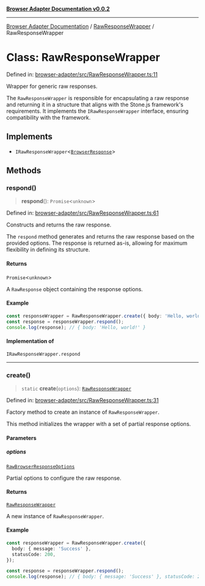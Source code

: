 [**Browser Adapter Documentation v0.0.2**](../../README.md)

***

[Browser Adapter Documentation](../../modules.md) / [RawResponseWrapper](../README.md) / RawResponseWrapper

# Class: RawResponseWrapper

Defined in: [browser-adapter/src/RawResponseWrapper.ts:11](https://github.com/stonemjs/browser-adapter/blob/d2a6c7f067a005360bdac09297f0863b704b814a/src/RawResponseWrapper.ts#L11)

Wrapper for generic raw responses.

The `RawResponseWrapper` is responsible for encapsulating a raw response
and returning it in a structure that aligns with the Stone.js framework's requirements.
It implements the `IRawResponseWrapper` interface, ensuring compatibility with the framework.

## Implements

- `IRawResponseWrapper`\<[`BrowserResponse`](../../declarations/type-aliases/BrowserResponse.md)\>

## Methods

### respond()

> **respond**(): `Promise`\<`unknown`\>

Defined in: [browser-adapter/src/RawResponseWrapper.ts:61](https://github.com/stonemjs/browser-adapter/blob/d2a6c7f067a005360bdac09297f0863b704b814a/src/RawResponseWrapper.ts#L61)

Constructs and returns the raw response.

The `respond` method generates and returns the raw response based on
the provided options. The response is returned as-is, allowing for
maximum flexibility in defining its structure.

#### Returns

`Promise`\<`unknown`\>

A `RawResponse` object containing the response options.

#### Example

```typescript
const responseWrapper = RawResponseWrapper.create({ body: 'Hello, world!' });
const response = responseWrapper.respond();
console.log(response); // { body: 'Hello, world!' }
```

#### Implementation of

`IRawResponseWrapper.respond`

***

### create()

> `static` **create**(`options`): [`RawResponseWrapper`](RawResponseWrapper.md)

Defined in: [browser-adapter/src/RawResponseWrapper.ts:31](https://github.com/stonemjs/browser-adapter/blob/d2a6c7f067a005360bdac09297f0863b704b814a/src/RawResponseWrapper.ts#L31)

Factory method to create an instance of `RawResponseWrapper`.

This method initializes the wrapper with a set of partial response options.

#### Parameters

##### options

[`RawBrowserResponseOptions`](../../declarations/interfaces/RawBrowserResponseOptions.md)

Partial options to configure the raw response.

#### Returns

[`RawResponseWrapper`](RawResponseWrapper.md)

A new instance of `RawResponseWrapper`.

#### Example

```typescript
const responseWrapper = RawResponseWrapper.create({
  body: { message: 'Success' },
  statusCode: 200,
});

const response = responseWrapper.respond();
console.log(response); // { body: { message: 'Success' }, statusCode: 200 }
```
